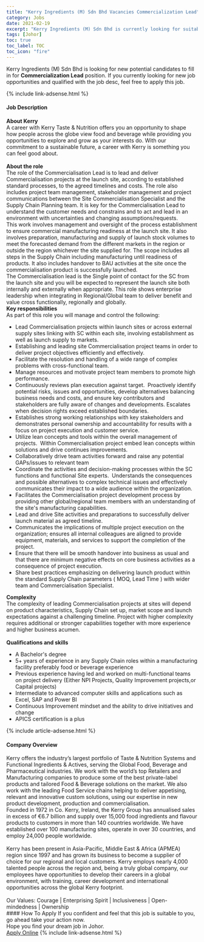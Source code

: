 ```yaml
---
title: "Kerry Ingredients (M) Sdn Bhd Vacancies Commercialization Lead" 
category: Jobs 
date: 2021-02-19 
excerpt: "Kerry Ingredients (M) Sdn Bhd is currently looking for suitable person to fill in the Commercialization Lead which based in Johor" 
tags: [Johor] 
toc: true 
toc_label: TOC 
toc_icon: "fire" 
--- 
```


<p>Kerry Ingredients (M) Sdn Bhd is looking for new potential candidates to fill in for <b>Commercialization Lead</b> position. If you currently looking for new job opportunities and qualified with the job desc, feel free to apply this job.
</p>{% include link-adsense.html %} 
<div><div><h4>Job Description</h4></div><div><div><span><div><div><div><strong>About Kerry</strong><br>A career with Kerry Taste &amp; Nutrition offers you an opportunity to shape how people across the globe view food and beverage while providing you opportunities to explore and grow as your interests do. With our commitment to a sustainable future, a career with Kerry is something you can feel good about.</div><div><br><strong>About the role</strong><br>The role of the Commercialisation Lead is to lead and deliver Commercialisation projects at the launch site, according to established standard processes, to the agreed timelines and costs. The role also includes project team management, stakeholder management and project communications between the Site Commercialisation Specialist and the Supply Chain Planning team. It is key for the Commercialisation Lead to understand the customer needs and constrains and to act and lead in an environment with uncertainties and changing assumptions/requests.</div><div>This work involves management and oversight of the process establishment to ensure commercial manufacturing readiness at the launch site. It also involves preparation, manufacturing and supply of launch stock volumes to meet the forecasted demand from the different markets in the region or outside the region whichever the site supplied for. The scope includes all steps in the Supply Chain including manufacturing until readiness of products. It also includes handover to BAU activities at the site once the commercialisation product is successfully launched.</div><div>The Commercialisation lead is the Single point of contact for the SC from the launch site and you will be expected to represent the launch site both internally and externally when appropriate. This role shows enterprise leadership when integrating in Regional/Global team to deliver benefit and value cross functionally, regionally and globally.</div><div><strong>Key responsibilities</strong><br>As part of this role you will manage and control the following:</div><ul><li>Lead Commercialisation projects within launch sites or across external supply sites linking with SC within each site, involving establishment as well as launch supply to markets.</li><li>Establishing and leading site Commercialisation project teams in order to deliver project objectives efficiently and effectively.</li><li>Facilitate the resolution and handling of a wide range of complex problems with cross-functional team.</li><li>Manage resources and motivate project team members to promote high performance.</li><li>Continuously reviews plan execution against target.&#160; Proactively identify potential risks, issues and opportunities, develop alternatives balancing business needs and costs, and ensure key contributors and stakeholders are fully aware of changes and developments. Escalates when decision rights exceed established boundaries.</li><li>Establishes strong working relationships with key stakeholders and demonstrates personal ownership and accountability for results with a focus on project execution and customer service.</li><li>Utilize lean concepts and tools within the overall management of projects.&#160; Within Commercialisation project embed lean concepts within solutions and drive continues improvements.</li><li>Collaboratively drive team activities forward and raise any potential GAPs/issues to relevant team</li><li>Coordinate the activities and decision-making processes within the SC functions and functional Site experts.&#160; Understands the consequences and possible alternatives to complex technical issues and effectively communicates their impact to a wide audience within the organization.</li><li>Facilitates the Commercialisation project development process by providing other global/regional team members with an understanding of the site's manufacturing capabilities.</li><li>Lead and drive Site activities and preparations to successfully deliver launch material as agreed timeline.</li><li>Communicates the implications of multiple project execution on the organization; ensures all internal colleagues are aligned to provide equipment, materials, and services to support the completion of the project.</li><li>Ensure that there will be smooth handover into business as usual and that there are minimum negative effects on core business activities as a consequence of project execution.</li><li>Share best practices emphasizing on delivering launch product within the standard Supply Chain parameters ( MOQ, Lead Time ) with wider team and Commercialisation Specialist.</li></ul><strong>Complexity</strong><div>The complexity of leading Commercialisation projects at sites will depend on product characteristics, Supply Chain set up, market scope and launch expectations against a challenging timeline. Project with higher complexity requires additional or stronger capabilities together with more experience and higher business acumen.<br><br><strong>Qualifications and skills</strong></div><ul><li>A Bachelor's degree</li><li>5+ years of experience in any Supply Chain roles within a manufacturing facility preferably food or beverage experience</li><li>Previous experience having led and worked on multi-functional teams on project delivery (Either NPI Projects, Quality Improvement projects,or Capital projects)</li><li>Intermediate to advanced computer skills and applications such as Excel, SAP and Power BI</li><li>Continuous Improvement mindset and the ability to drive initiatives and change</li><li>APICS certification is a plus</li></ul></div></div></span></div></div></div> 
{% include article-adsense.html %} 
<div><div><h4>Company Overview</h4></div><div><div><span><div><div>
	Kerry offers the industry&#8217;s largest portfolio of Taste &amp; Nutrition Systems and Functional Ingredients &amp; Actives, serving the Global Food, Beverage and Pharmaceutical industries. We work with the world&#8217;s top Retailers and Manufacturing companies to produce some of the best private-label products and tailored Food &amp; Beverage solutions on the market. We also work with the leading Food Service chains helping to deliver appetising, relevant and innovative custom solutions, using our expertise in new product development, production and commercialisation.</div>
<div>
	Founded in 1972 in Co. Kerry, Ireland, the Kerry Group has annualised sales in excess of &#8364;6.7 billion and supply over 15,000 food ingredients and flavour products to customers in more than 140 countries worldwide. We have established over 100 manufacturing sites, operate in over 30 countries, and employ 24,000 people worldwide.<br>
<br>
	Kerry has been present in Asia-Pacific, Middle East &amp; Africa (APMEA) region since 1997 and has grown its business to become a supplier of choice for our regional and local customers. Kerry employs nearly 4,000 talented people across the region and, being a truly global company, our employees have opportunities to develop their careers in a global environment, with training, career development and international opportunities across the global Kerry footprint.<br>
<br>
	Our Values:&#160;Courage | Enterprising Spirit | Inclusiveness | Open-mindedness | Ownership &#160; &#160;</div></div></span></div></div></div> 
#### How To Apply 
If you confident and feel that this job is suitable to you, go ahead take your action now. <br/> 
Hope you find your dream job in Johor. <br/> 
<a href="https://www.jobstreet.com.my/en/job/commercialization-lead-4486120?jobId=jobstreet-my-job-4486120&" class="btn btn--info" target="_blank" rel="nofollow noopenner">Apply Online</a> 
{% include link-adsense.html %} 